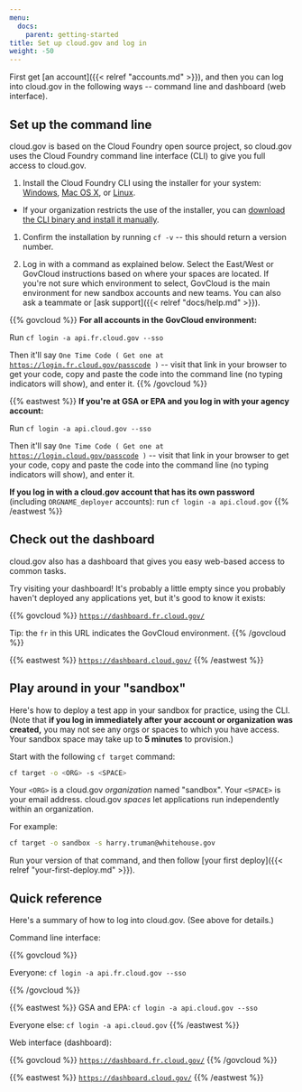 ```yaml
---
menu:
  docs:
    parent: getting-started
title: Set up cloud.gov and log in
weight: -50
---
```


First get [an account]({{< relref "accounts.md" >}}), and then you can log into cloud.gov in the following ways -- command line and dashboard (web interface).

## Set up the command line

cloud.gov is based on the Cloud Foundry open source project, so cloud.gov uses the Cloud Foundry command line interface (CLI) to give you full access to cloud.gov.

1. Install the Cloud Foundry CLI using the installer for your system: [Windows](https://docs.cloudfoundry.org/cf-cli/install-go-cli.html#windows), [Mac OS X](https://docs.cloudfoundry.org/cf-cli/install-go-cli.html#mac), or [Linux](https://docs.cloudfoundry.org/cf-cli/install-go-cli.html#linux).
  - If your organization restricts the use of the installer, you can [download the CLI binary and install it manually](https://docs.cloudfoundry.org/cf-cli/install-go-cli.html#bin).
1. Confirm the installation by running `cf -v` -- this should return a version number.

1. Log in with a command as explained below. Select the East/West or GovCloud instructions based on where your spaces are located. If you're not sure which environment to select, GovCloud is the main environment for new sandbox accounts and new teams. You can also ask a teammate or [ask support]({{< relref "docs/help.md" >}}).

{{% govcloud %}}
**For all accounts in the GovCloud environment:**

Run `cf login -a api.fr.cloud.gov --sso`

Then it'll say `One Time Code ( Get one at `[`https://login.fr.cloud.gov/passcode`](https://login.fr.cloud.gov/passcode)` )` -- visit that link in your browser to get your code, copy and paste the code into the command line (no typing indicators will show), and enter it.
{{% /govcloud %}}

{{% eastwest %}}
**If you're at GSA or EPA and you log in with your agency account:**

Run `cf login -a api.cloud.gov --sso`

Then it'll say `One Time Code ( Get one at `[`https://login.cloud.gov/passcode`](https://login.cloud.gov/passcode)` )` -- visit that link in your browser to get your code, copy and paste the code into the command line (no typing indicators will show), and enter it.

**If you log in with a cloud.gov account that has its own password** (including `ORGNAME_deployer` accounts): run `cf login -a api.cloud.gov`
{{% /eastwest %}}


## Check out the dashboard

cloud.gov also has a dashboard that gives you easy web-based access to common tasks.

Try visiting your dashboard! It's probably a little empty since you probably haven't deployed any applications yet, but it's good to know it exists:

{{% govcloud %}}
[`https://dashboard.fr.cloud.gov/`](https://dashboard.fr.cloud.gov/)

Tip: the `fr` in this URL indicates the GovCloud environment.
{{% /govcloud %}}

{{% eastwest %}}
[`https://dashboard.cloud.gov/`](https://dashboard.cloud.gov/)
{{% /eastwest %}}

## Play around in your "sandbox"

Here's how to deploy a test app in your sandbox for practice, using the CLI. (Note that **if you log in immediately after your account or organization was created,** you may not see any orgs or spaces to which you have access. Your sandbox space may take up to **5 minutes** to provision.)

Start with the following `cf target` command:

```bash
cf target -o <ORG> -s <SPACE>
```

Your `<ORG>` is a cloud.gov _organization_ named "sandbox". Your `<SPACE>` is your email address. cloud.gov _spaces_ let applications run independently within an organization.

For example:

```bash
cf target -o sandbox -s harry.truman@whitehouse.gov
```

Run your version of that command, and then follow [your first deploy]({{< relref "your-first-deploy.md" >}}).

## Quick reference

<!-- If you change this section title, update /layouts/header.html as well, since this anchor is linked from the cloud.gov header -->

Here's a summary of how to log into cloud.gov. (See above for details.)

Command line interface:

{{% govcloud %}}

Everyone: `cf login -a api.fr.cloud.gov --sso`

{{% /govcloud %}}

{{% eastwest %}}
GSA and EPA: `cf login -a api.cloud.gov --sso`

Everyone else: `cf login -a api.cloud.gov`
{{% /eastwest %}}


Web interface (dashboard):

{{% govcloud %}}
[`https://dashboard.fr.cloud.gov/`](https://dashboard.fr.cloud.gov/)
{{% /govcloud %}}

{{% eastwest %}}
[`https://dashboard.cloud.gov/`](https://dashboard.cloud.gov/)
{{% /eastwest %}}
